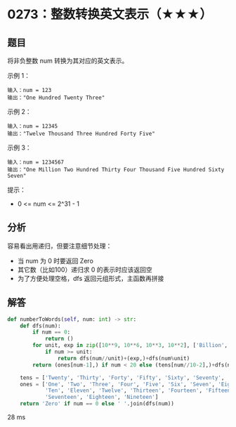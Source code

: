 # 0273：整数转换英文表示（★★★）


## 题目

将非负整数 num 转换为其对应的英文表示。

示例 1：

    输入：num = 123
    输出："One Hundred Twenty Three"

示例 2：

    输入：num = 12345
    输出："Twelve Thousand Three Hundred Forty Five"

示例 3：

    输入：num = 1234567
    输出："One Million Two Hundred Thirty Four Thousand Five Hundred Sixty Seven"

提示：
- 0 <= num <= 2^31 - 1

## 分析

容易看出用递归，但要注意细节处理：
- 当 num 为 0 时要返回 Zero
- 其它数（比如100）递归求 0 的表示时应该返回空
- 为了方便处理空格，dfs 返回元组形式，主函数再拼接


## 解答

```python
def numberToWords(self, num: int) -> str:
    def dfs(num):
        if num == 0:
            return ()
        for unit, exp in zip([10**9, 10**6, 10**3, 10**2], ['Billion', 'Million', 'Thousand', 'Hundred']):
            if num >= unit:
                return dfs(num//unit)+(exp,)+dfs(num%unit)
        return (ones[num-1],) if num < 20 else (tens[num//10-2],)+dfs(num%10)

    tens = ['Twenty', 'Thirty', 'Forty', 'Fifty', 'Sixty', 'Seventy', 'Eighty', 'Ninety']
    ones = ['One', 'Two', 'Three', 'Four', 'Five', 'Six', 'Seven', 'Eight', 'Nine',
            'Ten', 'Eleven', 'Twelve', 'Thirteen', 'Fourteen', 'Fifteen', 'Sixteen',
            'Seventeen', 'Eighteen', 'Nineteen']
    return 'Zero' if num == 0 else ' '.join(dfs(num))
```
28 ms

